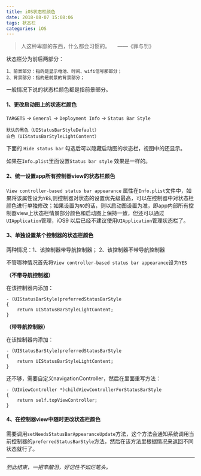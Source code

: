 ```yaml
---
title: iOS状态栏颜色
date: 2018-08-07 15:08:06
tags: 状态栏
categories: iOS
---
```


> 人这种卑鄙的东西，什么都会习惯的。&nbsp;&nbsp;&nbsp;&nbsp;&nbsp;——《罪与罚》


状态栏分为前后两部分：

```
1、前景部分：指的是显示电池、时间、wifi信号那部分；
2、背景部分：指的是前景的背景部分；
```

一般情况下说的状态栏颜色都是指前景部分。

<!-- more -->

#### 1、更改启动图上的状态栏颜色

`TARGETS` -> `General` -> `Deployment Info` -> `Status Bar Style` 

```
默认的黑色（UIStatusBarStyleDefault）
白色（UIStatusBarStyleLightContent）
```

下面的 `Hide status bar` 勾选后可以隐藏启动图的状态栏，视图中的还显示。

如果在`Info.plist`里面设置`Status bar style` 效果是一样的。

#### 2、统一设置app所有控制器view的状态栏颜色

`View controller-based status bar appearance` 属性在`Info.plist`文件中，如果将该属性设为`YES`,则控制器对状态的设置优先级最高，可以在控制器中对状态栏颜色进行单独修改；如果设置为`NO`的话，则以启动图设置为准，即app内部所有控制器view上状态栏情景部分颜色和启动图上保持一致，但还可以通过`UIApplication`管理，iOS9 以后已经不建议使用`UIApplication`管理状态栏了。

#### 3、单独设置某个控制器的状态栏颜色

两种情况：1、该控制器带导航控制器； 2、该控制器不带导航控制器

不管哪种情况首先将`View controller-based status bar appearance`设为`YES`

**（不带导航控制器）**

在该控制器内添加：

```
- (UIStatusBarStyle)preferredStatusBarStyle
{
	return UIStatusBarStyleLightContent;
}
```

**（带导航控制器）**

在该控制器内添加：

```
- (UIStatusBarStyle)preferredStatusBarStyle
{
	return UIStatusBarStyleLightContent;
}
```

还不够，需要自定义navigationController，然后在里面重写方法：

```
- (UIViewController *)childViewControllerForStatusBarStyle 
{
	return self.topViewController;
}
```

#### 4、在控制器view中随时更改状态栏颜色

需要调用`setNeedsStatusBarAppearanceUpdate`方法，这个方法会通知系统调用当前控制器的`preferredStatusBarStyle`方法，然后在该方法里根据情况来返回不同状态就行了。

-------
*到此结束，一把辛酸泪，好记性不如烂笔头。*